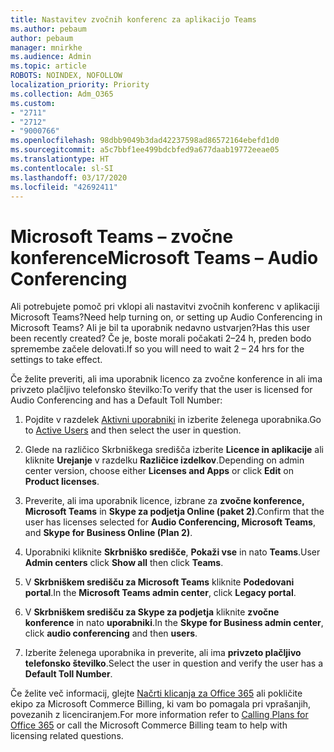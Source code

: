 ```yaml
---
title: Nastavitev zvočnih konferenc za aplikacijo Teams
ms.author: pebaum
author: pebaum
manager: mnirkhe
ms.audience: Admin
ms.topic: article
ROBOTS: NOINDEX, NOFOLLOW
localization_priority: Priority
ms.collection: Adm_O365
ms.custom:
- "2711"
- "2712"
- "9000766"
ms.openlocfilehash: 98dbb9049b3dad42237598ad86572164ebefd1d0
ms.sourcegitcommit: a5c7bbf1ee499bdcbfed9a677daab19772eeae05
ms.translationtype: HT
ms.contentlocale: sl-SI
ms.lasthandoff: 03/17/2020
ms.locfileid: "42692411"
---
```

# <a name="microsoft-teams--audio-conferencing"></a><span data-ttu-id="feb7b-102">Microsoft Teams – zvočne konference</span><span class="sxs-lookup"><span data-stu-id="feb7b-102">Microsoft Teams – Audio Conferencing</span></span>

<span data-ttu-id="feb7b-103">Ali potrebujete pomoč pri vklopi ali nastavitvi zvočnih konferenc v aplikaciji Microsoft Teams?</span><span class="sxs-lookup"><span data-stu-id="feb7b-103">Need help turning on, or setting up Audio Conferencing in Microsoft Teams?</span></span> <span data-ttu-id="feb7b-104">Ali je bil ta uporabnik nedavno ustvarjen?</span><span class="sxs-lookup"><span data-stu-id="feb7b-104">Has this user been recently created?</span></span>  <span data-ttu-id="feb7b-105">Če je, boste morali počakati 2–24 h, preden bodo spremembe začele delovati.</span><span class="sxs-lookup"><span data-stu-id="feb7b-105">If so you will need to wait 2 – 24 hrs for the settings to take effect.</span></span>    

<span data-ttu-id="feb7b-106">Če želite preveriti, ali ima uporabnik licenco za zvočne konference in ali ima privzeto plačljivo telefonsko številko:</span><span class="sxs-lookup"><span data-stu-id="feb7b-106">To verify that the user is licensed for Audio Conferencing and has a Default Toll Number:</span></span>

1. <span data-ttu-id="feb7b-107">Pojdite v razdelek [Aktivni uporabniki](https://admin.microsoft.com/Adminportal/Home?source=applauncher#/users) in izberite želenega uporabnika.</span><span class="sxs-lookup"><span data-stu-id="feb7b-107">Go to [Active Users](https://admin.microsoft.com/Adminportal/Home?source=applauncher#/users) and then select the user in question.</span></span>

2. <span data-ttu-id="feb7b-108">Glede na različico Skrbniškega središča izberite **Licence in aplikacije** ali kliknite **Urejanje** v razdelku **Različice izdelkov**.</span><span class="sxs-lookup"><span data-stu-id="feb7b-108">Depending on admin center version, choose either **Licenses and Apps** or click **Edit** on **Product licenses**.</span></span>

3. <span data-ttu-id="feb7b-109">Preverite, ali ima uporabnik licence, izbrane za **zvočne konference, Microsoft Teams** in **Skype za podjetja Online (paket 2)**.</span><span class="sxs-lookup"><span data-stu-id="feb7b-109">Confirm that the user has licenses selected for **Audio Conferencing, Microsoft Teams**, and **Skype for Business Online (Plan 2)**.</span></span>

4. <span data-ttu-id="feb7b-110">Uporabniki kliknite **Skrbniško središče**, **Pokaži vse** in nato **Teams**.</span><span class="sxs-lookup"><span data-stu-id="feb7b-110">User **Admin centers** click **Show all** then click **Teams**.</span></span>

5. <span data-ttu-id="feb7b-111">V **Skrbniškem središču za Microsoft Teams** kliknite **Podedovani portal**.</span><span class="sxs-lookup"><span data-stu-id="feb7b-111">In the **Microsoft Teams admin center**, click **Legacy portal**.</span></span>

6. <span data-ttu-id="feb7b-112">V **Skrbniškem središču za Skype za podjetja** kliknite **zvočne konference** in nato **uporabniki**.</span><span class="sxs-lookup"><span data-stu-id="feb7b-112">In the **Skype for Business admin center**, click **audio conferencing** and then **users**.</span></span>

7. <span data-ttu-id="feb7b-113">Izberite želenega uporabnika in preverite, ali ima **privzeto plačljivo telefonsko številko**.</span><span class="sxs-lookup"><span data-stu-id="feb7b-113">Select the user in question and verify the user has a **Default Toll Number**.</span></span>

<span data-ttu-id="feb7b-114">Če želite več informacij, glejte [Načrti klicanja za Office 365](https://docs.microsoft.com/microsoftteams/calling-plans-for-office-365) ali pokličite ekipo za Microsoft Commerce Billing, ki vam bo pomagala pri vprašanjih, povezanih z licenciranjem.</span><span class="sxs-lookup"><span data-stu-id="feb7b-114">For more information refer to [Calling Plans for Office 365](https://docs.microsoft.com/microsoftteams/calling-plans-for-office-365) or call the Microsoft Commerce Billing team to help with licensing related questions.</span></span>
